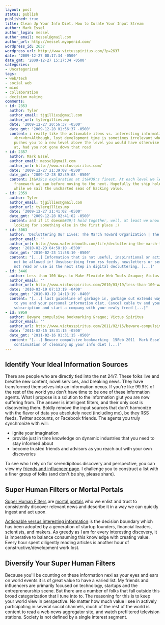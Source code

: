 ```yaml
---
layout: post
status: publish
published: true
title: Clean Up Your Info Diet, How to Curate Your Input Stream
author: Mark Essel
author_login: messel
author_email: messel@gmail.com
author_url: http://messel.myopenid.com/
wordpress_id: 2637
wordpress_url: http://www.victusspiritus.com/?p=2637
date: '2009-12-27 08:17:34 -0500'
date_gmt: '2009-12-27 15:17:34 -0500'
categories:
- Uncategorized
tags:
- web/tech
- social web
- mind
- collaboration
- decision making
comments:
- id: 2353
  author: Tyler
  author_email: tjgillies@gmail.com
  author_url: tylergillies.mp
  date: '2009-12-27 20:56:37 -0500'
  date_gmt: '2009-12-28 01:56:37 -0500'
  content: i really like the actionable items vs. interesting information section.
    <br><br>Although, lost development time is sometimes irrelevant when the new discovery
    pushes you to a new level above the level you would have otherwise been developing
    at, had you not gone down that road
- id: 2357
  author: Mark Essel
  author_email: messel@gmail.com
  author_url: http://www.victusspiritus.com/
  date: '2009-12-27 21:39:08 -0500'
  date_gmt: '2009-12-28 02:39:08 -0500'
  content: It&#39;s exploration at it&#39;s finest. At each level we leave the best
    framework we can before moving to the next. Hopefully the ship holds together
    while we sail the uncharted seas of hacking value.
- id: 2359
  author: Tyler
  author_email: tjgillies@gmail.com
  author_url: tylergillies.mp
  date: '2009-12-27 21:41:02 -0500'
  date_gmt: '2009-12-28 02:41:02 -0500'
  content: and if it doesn&#39;t hold together, well, at least we know why we were
    looking for something else in the first place ;)
- id: 3063
  author: 'Decluttering Our Lives: The March Toward Organization | The Daily Fugue'
  author_email: ''
  author_url: http://www.valeriebooth.com/life/decluttering-the-march-toward-organization_1164/
  date: '2010-02-23 04:58:10 -0500'
  date_gmt: '2010-02-23 11:58:10 -0500'
  content: "[...] Information that is not useful, inspirational or actionable must
    not be allowed in! Unsubscribing from rss feeds, newsletters or services I do
    not read or use is the next step in digital decluttering. [...]"
- id: 3446
  author: Less than 100 Ways to Make Flexible Web Tools &raquo; Victus Spiritus
  author_email: ''
  author_url: http://www.victusspiritus.com/2010/03/19/less-than-100-ways-to-make-flexible-web-tools/
  date: '2010-03-19 07:13:19 -0400'
  date_gmt: '2010-03-19 14:13:19 -0400'
  content: "[...] last guideline of garbage in, garbage out extends way beyond programs
    to you and your personal information diet. Cancel cable tv and your World of Warcraft
    subscription and start a company with your newly freed [...]"
- id: 8959
  author: Beware compulsive bookmarking &raquo; Victus Spiritus
  author_email: ''
  author_url: http://www.victusspiritus.com/2011/02/15/beware-compulsive-bookmarking/
  date: '2011-02-15 18:31:15 -0500'
  date_gmt: '2011-02-16 01:31:15 -0500'
  content: "[...] Beware compulsive bookmarking  15Feb 2011  Mark Essel   Tweet A
    continuation of cleaning up your info diet [...]"
---
```

<h2>Identify Your Ideal Information Sources</h2>
<p>There are people who are directly tied into the net 24/7. These folks live and breathe new content, novel services, and breaking news. They have transformed themselves into an information nexus. If you're like 99.9% of the rest of the world you don't have time to be one of these information agents. What I propose is a solution to the information glut you are now suffering from. The answer is intelligent filters, and their only cost is discovering them. Boldly remove the input sources that don't harmonize with the flavor of data you absolutely need (including me), be they RSS feeds, Twitter accounts, or Facebook friends. The agents you truly synchronize with will:</p>
<ul>
<li>ignite your imagination</li>
<li>provide just in time knowledge on dynamic industries that you need to stay informed about</li>
<li>become trusted friends and advisors as you reach out with your own discoveries</li>
</ul>
<p>To see who I rely on for serendipitous discovery and perspective, you can view my <a href="http://www.victusspiritus.com/my-friends-and-influencers/">friends and influencer page</a>. I challenge you to construct a list with a finer group of folks (and don't be shy, please share). </p>
<h2>Super Human Filters or Mortal Portals</h2>
<p><a HREF="http://www.victusspiritus.com/2009/07/12/super-human-filters/">Super Human Filters</a> are <a HREF="http://blog.louisgray.com/2009/11/keep-close-eye-on-chris-messina-for.html">mortal portals</a> who we enlist and trust to consistently discover relevant news and describe it in a way we can quickly ingest and act upon. </p>
<p><a HREF="http://www.victusspiritus.com/2009/08/02/discriminating-between-interesting-and-actionable-info/">Actionable versus interesting information</a> is the decision boundary which has been adopted by a generation of startup founders, financial leaders, scientists, and makers. As greedy as I am for every interesting discovery, it is imperative to balance consuming this knowledge with creating value. Every hour spent diligently reading articles is another hour of constructive/development work lost.</p>
<h2>Diversify Your Super Human Filters</h2>
<p>Because you'll be counting on these information nexi as your eyes and ears on world events it is of great value to have a varied list. My friends and influencers are primarily focused on technology, startups and the entrepreneurship scene. But there are a number of folks that fall outside this broad categorization that I tune into to. The reasoning for this is to keep your world view in perspective. No matter how much value I see in actively participating in several social channels, much of the rest of the world is content to read a web news aggregator site, and watch prefiltered television stations. Society is not defined by a single interest segment.     </p>
